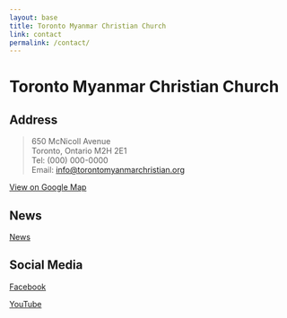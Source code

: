 ```yaml
---
layout: base
title: Toronto Myanmar Christian Church
link: contact
permalink: /contact/
---
```


# Toronto Myanmar Christian Church

## Address

> 650 McNicoll Avenue  
> Toronto, Ontario M2H 2E1  
> Tel: (000) 000-0000  
> Email: info@torontomyanmarchristian.org  

[View on Google Map](https://goo.gl/maps/KyQRXtthwkq)

## News

[News](http://news.torontomyanmarchristian.org)

## Social Media

[Facebook](https://www.facebook.com/Toronto-Myanmar-Christian-Fellowship-123818291003915/)

[YouTube](https://www.youtube.com/channel/UCEpS1aee_rkysom6EILevvQ)

